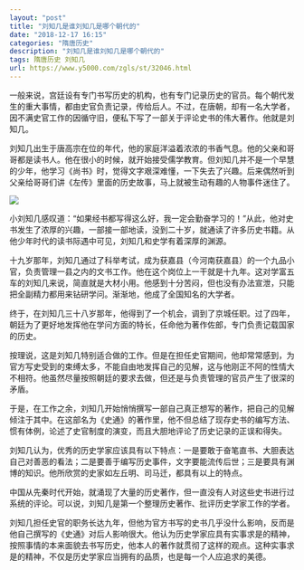 ```yaml
---
layout: "post"
title: "刘知几是谁刘知几是哪个朝代的"
date: "2018-12-17 16:15"
categories: "隋唐历史"
description: "刘知几是谁刘知几是哪个朝代的"
tags: 隋唐历史 刘知几
url: https://www.y5000.com/zgls/st/32046.html
---
```






一般来说，宫廷设有专门书写历史的机构，也有专门记录历史的官员。每个朝代发生的重大事情，都由史官负责记录，传给后人。不过，在唐朝，却有一名大学者，因不满史官工作的因循守旧，便私下写了一部关于评论史书的伟大著作。他就是刘知几。

刘知几出生于唐高宗在位的年代，他的家庭洋溢着浓浓的书香气息。他的父亲和哥哥都是读书人。他在很小的时候，就开始接受儒学教育。但刘知几并不是一个早慧的少年，他学习《尚书》时，觉得文字艰深难懂，一下失去了兴趣。后来偶然听到父亲给哥哥们讲《左传》里面的历史故事，马上就被生动有趣的人物事件迷住了。

![](https://img.y5000.com/uploads/allimg/180814/8-1PQ4135HK24.jpg)

小刘知几感叹道：“如果经书都写得这么好，我一定会勤奋学习的！”从此，他对史书发生了浓厚的兴趣，一部接一部地读，没到二十岁，就通读了许多历史书籍。从他少年时代的读书际遇中可见，刘知几和史学有着深厚的渊源。

十九岁那年，刘知几通过了科举考试，成为获嘉县（今河南获嘉县）的一个九品小官，负责管理一县之内的文书工作。他在这个岗位上一干就是十九年。这对学富五车的刘知几来说，简直就是大材小用。他感到十分苦闷，但也没有办法宣泄，只能把全副精力都用来钻研学问。渐渐地，他成了全国知名的大学者。

终于，在刘知几三十八岁那年，他得到了一个机会，调到了京城任职。过了四年，朝廷为了更好地发挥他在学问方面的特长，任命他为著作佐郎，专门负责记载国家的历史。

按理说，这是刘知几特别适合做的工作。但是在担任史官期间，他却常常感到，为官方写史受到的束缚太多，不能自由地发挥自己的见解，这与他刚正不阿的性情大不相符。他虽然尽量按照朝廷的要求去做，但还是与负责管理的官员产生了很深的矛盾。

于是，在工作之余，刘知几开始悄悄撰写一部自己真正想写的著作，把自己的见解倾注于其中。在这部名为《史通》的著作里，他不但总结了现存史书的编写方法、惯有体例，论述了史官制度的演变，而且大胆地评论了历史记录的正误和得失。

刘知几认为，优秀的历史学家应该具有以下特点：一是要敢于奋笔直书、大胆表达自己对善恶的看法；二是要善于编写历史事件，文字要能流传后世；三是要具有渊博的知识。他所欣赏的史家如左丘明、司马迁，都具有以上的特点。

中国从先秦时代开始，就涌现了大量的历史著作，但一直没有人对这些史书进行过系统的评论。可以说，刘知几是第一个整理历史著作、批评历史学家工作的学者。

刘知几担任史官的职务长达九年，但他为官方书写的史书几乎没什么影响，反而是他自己撰写的《史通》对后人影响很大。他认为历史学家应具有实事求是的精神，按照事情的本来面貌去书写历史，他本人的著作就贯彻了这样的观点。这种实事求是的精神，不仅是历史学家应当拥有的品质，也是每一个人应追求的美德。
